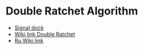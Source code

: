 # Double Ratchet Algorithm
- [Signal dock](https://signal.org/docs/specifications/doubleratchet/)
- [Wiki link Double Ratchet](https://en.wikipedia.org/wiki/Double_Ratchet_Algorithm)
- [Ru Wiki link](https://ru.wikipedia.org/wiki/%D0%90%D0%BB%D0%B3%D0%BE%D1%80%D0%B8%D1%82%D0%BC_%D0%B4%D0%B2%D0%BE%D0%B9%D0%BD%D0%BE%D0%B3%D0%BE_%D1%85%D1%80%D0%B0%D0%BF%D0%BE%D0%B2%D0%B8%D0%BA%D0%B0
)

